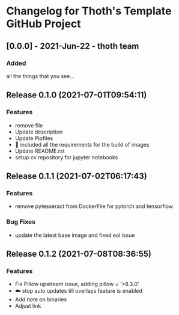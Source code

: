 # Changelog for Thoth's Template GitHub Project

## [0.0.0] - 2021-Jun-22 - thoth team

### Added

all the things that you see...

## Release 0.1.0 (2021-07-01T09:54:11)
### Features
* remove file
* Update description
* Update Pipfiles
* :robot: included all the requirements for the build of images
* Update README.rst
* setup cv repository for jupyter notebooks

## Release 0.1.1 (2021-07-02T06:17:43)
### Features
* remove pytesseract from DockerFile for pytorch and tensorflow
### Bug Fixes
* update the latest base image and fixed eol issue

## Release 0.1.2 (2021-07-08T08:36:55)
### Features
* Fix Pillow upstream issue, adding pillow = '>8.3.0'
* :cloud: stop auto updates till overlays feature is enabled
* Add note on binaries
* Adjust link
